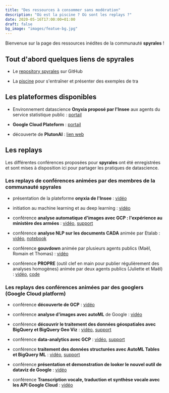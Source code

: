 ```yaml
---
title: "Des ressources à consommer sans modération"
description: "Où est la piscine ? Où sont les replays ?"
date: 2020-05-16T17:00:00+01:00
draft: false
bg_image: "images/featue-bg.jpg"
---
```


Bienvenue sur la page des ressources inédites de la communauté **spyrales** !

## Tout d'abord quelques liens de **spyrales**
- Le [repository spyrales](https://github.com/spyrales/web) sur GitHub

- La [piscine](https://github.com/spyrales/la-piscine) pour s'entraîner et présenter des exemples de tra


## Les plateformes disponibles
- Environnement datascience **Onyxia proposé par l'Insee** aux agents du service statistique public : [portail](https://datalab.sspcloud.fr/)

- **Google Cloud Plateform** : [portail](https://console.cloud.google.com)

- découverte de **PlutonAI** : [lien web](https://mlelarge.github.io/dataflowr-web/plutonai.html)

## Les replays

Les différentes conférences proposées pour **spyrales** ont été enregistrées et sont mises à disposition ici pour partager les pratiques de datascience.

### Les replays de conférences animées par des membres de la communauté **spyrales**

- présentation de la plateforme **onyxia de l'Insee** : [vidéo](https://minio.lab.sspcloud.fr/f2wbnp/presentation-onyxia.mkv)

- initiation au machine learning et au deep learning : [vidéo](https://minio.lab.sspcloud.fr/strainel/spyrales_conf6_igf_20200512.mkv)

- conférence **analyse automatique d'images avec GCP : l'expérience au ministère des armées** : [vidéo](https://minio.lab.sspcloud.fr/strainel/spyrales_conf4_minarmees_20200505.mp4), [support](/docs/conf4.pdf)

- conférence **analyse NLP sur les documents CADA** animée par Etalab : [vidéo](https://minio.lab.sspcloud.fr/strainel/spyrales_conf8_nlp_cada.mp4), [notebook](https://colab.research.google.com/github/etalab-ia/ami-ia/blob/master/session2/introduction_au_NLP.ipynb)

- conférence **gouvdown** animée par plusieurs agents publics (Maël, Romain et Thomas) : [vidéo](https://minio.lab.sspcloud.fr/strainel/spyrales_conf11_gouvdown.mp4)

- conférence **PROPRE** (outil clef en main pour publier régulièrement des analyses homogènes) animée par deux agents publics (Juliette et Maël) : [vidéo](https://minio.lab.sspcloud.fr/strainel/spyrales_conf13_propre_20210107.mp4), [code](https://gitlab.com/rdes_dreal/propre.rpls)

### Les replays des conférences animées par des googlers (Google Cloud platform)

- conférence **découverte de GCP** : [vidéo](https://minio.lab.sspcloud.fr/strainel/presentation%20GC-20200410.mkv)

- conférence **analyse d'images avec autoML** de Google : [vidéo](https://minio.lab.sspcloud.fr/strainel/spyrales_conf1_google_20200423.mp4)

- conférence **découvrir le traitement des données géospatiales avec BigQuery et BigQuery Geo Viz** : [vidéo](https://minio.lab.sspcloud.fr/strainel/spyrales_conf2_google_20200428.mp4), [support](/docs/conf2.pdf)

- conférence **data-analytics avec GCP** : [vidéo](https://minio.lab.sspcloud.fr/strainel/spyrales_conf3_google_20200430.mp4), [support](/docs/conf3.pdf)

- conférence **traitement des données structurées avec AutoML Tables et BigQuery ML** : [vidéo](https://minio.lab.sspcloud.fr/strainel/spyrales_conf5_20200507.mp4), [support](/docs/conf5.pdf)

- conférence **présentation et demonstration de looker le nouvel outil de dataviz de Google** : [vidéo](https://minio.lab.sspcloud.fr/strainel/spyrales_conf9_google_20200701.mp4)

- conférence **Transcription vocale, traduction et synthèse vocale avec les API Google Cloud** : [vidéo](https://minio.lab.sspcloud.fr/strainel/spyrales_conf12_20201008.mp4)
